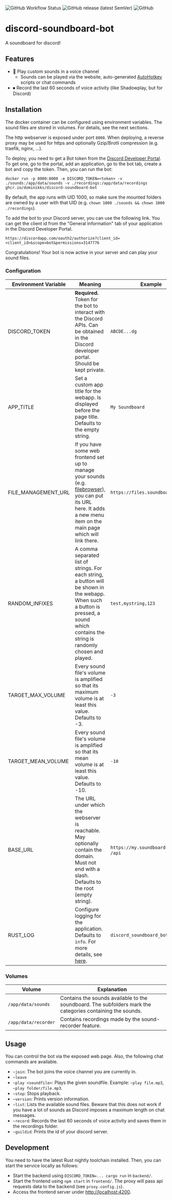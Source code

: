 ![GitHub Workflow Status](https://img.shields.io/github/workflow/status/dominikks/discord-soundboard-bot/Build%20app)
![GitHub release (latest SemVer)](https://img.shields.io/github/v/release/dominikks/discord-soundboard-bot)
![GitHub](https://img.shields.io/github/license/dominikks/discord-soundboard-bot)

# discord-soundboard-bot

A soundboard for discord!

## Features

- 📢 Play custom sounds in a voice channel
  - Sounds can be played via the website, auto-generated [AutoHotkey](https://www.autohotkey.com/) scripts or chat commands
- ⏹ Record the last 60 seconds of voice activity (like Shadowplay, but for Discord)

## Installation

The docker container can be configured using environment variables.
The sound files are stored in volumes.
For details, see the next sections.

The http webserver is exposed under port `8000`.
When deploying, a reverse proxy may be used for https and optionally Gzip/Brotli compression (e.g. traefik, nginx, ...).

To deploy, you need to get a Bot token from the [Discord Developer Portal](https://discord.com/developers/applications).
To get one, go to the portal, add an application, go to the bot tab, create a bot and copy the token.
Then, you can run the bot:

```
docker run -p 8000:8000 -e DISCORD_TOKEN=<token> -v ./sounds:/app/data/sounds -v ./recordings:/app/data/recordings ghcr.io/dominikks/discord-soundboard-bot
```

By default, the app runs with UID 1000, so make sure the mounted folders are owned by a user with that UID (e.g. `chown 1000 ./sounds && chown 1000 ./recordings`).

To add the bot to your Discord server, you can use the following link.
You can get the client id from the "General Information" tab of your application in the Discord Developer Portal.

```
https://discordapp.com/oauth2/authorize?client_id=<client_id>&scope=bot&permissions=3147776
```

Congratulations!
Your bot is now active in your server and can play your sound files.

### Configuration

| Environment Variable | Meaning                                                                                                                                                                                                                | Example                                  |
| -------------------- | ---------------------------------------------------------------------------------------------------------------------------------------------------------------------------------------------------------------------- | ---------------------------------------- |
| DISCORD_TOKEN        | **Required.** Token for the bot to interact with the Discord APIs. Can be obtained in the Discord developer portal. Should be kept private.                                                                            | `ABCDE...dg`                             |
| APP_TITLE            | Set a custom app title for the webapp. Is displayed before the page title. Defaults to the empty string.                                                                                                               | `My Soundboard`                          |
| FILE_MANAGEMENT_URL  | If you have some web frontend set up to manage your sounds (e.g. [filebrowser](https://github.com/filebrowser/filebrowser)), you can put its URL here. It adds a new menu item on the main page which will link there. | `https://files.soundboard.domain`        |
| RANDOM_INFIXES       | A comma separated list of strings. For each string, a button will be shown in the webapp. When such a button is pressed, a sound which contains the string is randomly chosen and played.                              | `test,mystring,123`                      |
| TARGET_MAX_VOLUME    | Every sound file's volume is amplified so that its maximum volume is at least this value. Defaults to -3.                                                                                                              | `-3`                                     |
| TARGET_MEAN_VOLUME   | Every sound file's volume is amplified so that its mean volume is at least this value. Defaults to -10.                                                                                                                | `-10`                                    |
| BASE_URL             | The URL under which the webserver is reachable. May optionally contain the domain. Must not end with a slash. Defaults to the root (empty string).                                                                     | `https://my.soundboard.domain` or `/api` |
| RUST_LOG             | Configure logging for the application. Defaults to `info`. For more details, see [here](https://docs.rs/tracing-subscriber/0.2.15/tracing_subscriber/struct.EnvFilter.html).                                           | `discord_soundboard_bot=debug`           |

### Volumes

| Volume               | Explanation                                                                                                |
| -------------------- | ---------------------------------------------------------------------------------------------------------- |
| `/app/data/sounds`   | Contains the sounds available to the soundboard. The subfolders mark the categories containing the sounds. |
| `/app/data/recorder` | Contains recordings made by the sound-recorder feature.                                                    |

## Usage

You can control the bot via the exposed web page.
Also, the following chat commands are available.

- `~join`: The bot joins the voice channel you are currently in.
- `~leave`
- `~play <soundfile>`: Plays the given soundfile. Example: `~play file.mp3`, `~play folder/file.mp3`.
- `~stop`: Stops playback.
- `~version`: Prints version information.
- `~list`: Lists the available sound files. Beware that this does not work if you have a lot of sounds as Discord imposes a maximum length on chat messages.
- `~record`: Records the last 60 seconds of voice activity and saves them in the recordings folder.
- `~guildid`: Prints the id of your discord server.

## Development

You need to have the latest Rust nightly toolchain installed.
Then, you can start the service locally as follows:

- Start the backend using `DISCORD_TOKEN=... cargo run` in `backend/`.
- Start the frontend using `npm start` in `frontend/`. The proxy will pass api requests data to the backend (see `proxy.config.js`).
- Access the frontend server under [http://localhost:4200](http://localhost:4200).
